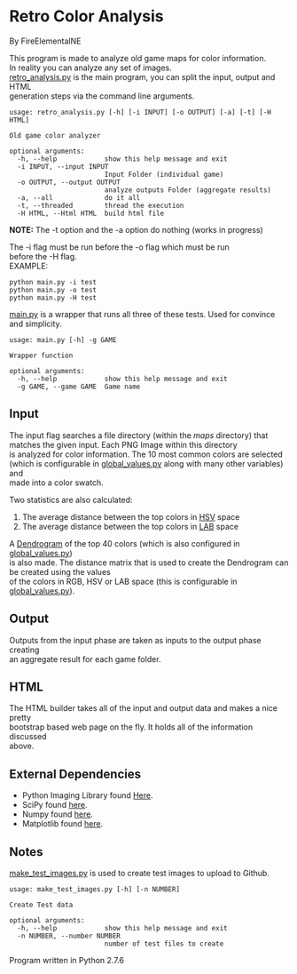 Retro Color Analysis
=====

By FireElementalNE

This program is made to analyze old game maps for color information.  
In reality you can analyze any set of images.   
[retro_analysis.py](https://github.com/FireElementalNE/RetroColorAnalysis/blob/master/retro_analysis.py) is the main program, you can split the input, output and HTML  
generation steps via the command line arguments.

```
usage: retro_analysis.py [-h] [-i INPUT] [-o OUTPUT] [-a] [-t] [-H HTML]

Old game color analyzer

optional arguments:
  -h, --help            show this help message and exit
  -i INPUT, --input INPUT
                        Input Folder (individual game)
  -o OUTPUT, --output OUTPUT
                        analyze outputs Folder (aggregate results)
  -a, --all             do it all
  -t, --threaded        thread the execution
  -H HTML, --Html HTML  build html file
```
**NOTE:** The -t option and the -a option do nothing (works in progress)

The -i flag must be run before the -o flag which must be run  
before the -H flag.  
EXAMPLE:  
```
python main.py -i test
python main.py -o test
python main.py -H test
```

[main.py](https://github.com/FireElementalNE/RetroColorAnalysis/blob/master/main.py) is a wrapper that runs all three of these tests. Used for convince and simplicity.  
```
usage: main.py [-h] -g GAME

Wrapper function

optional arguments:
  -h, --help            show this help message and exit
  -g GAME, --game GAME  Game name
```

Input
------
The input flag searches a file directory (within the *maps* directory) that  
matches the given input. Each PNG Image within this directory  
is analyzed for color information. The 10 most common colors are selected  
(which is configurable in [global_values.py](https://github.com/FireElementalNE/RetroColorAnalysis/blob/master/globals/global_values.py) along with many other variables) and  
made into a color swatch.

Two statistics are also calculated:    

1. The average distance between the top colors in [HSV](http://en.wikipedia.org/wiki/HSL_and_HSV) space  
2. The average distance between the top colors in [LAB](http://en.wikipedia.org/wiki/Lab_color_space) space

A [Dendrogram](http://en.wikipedia.org/wiki/Dendrogram) of the top 40 colors (which is also configured in [global_values.py](https://github.com/FireElementalNE/RetroColorAnalysis/blob/master/globals/global_values.py))  
is also made. The distance matrix that is used to create the Dendrogram can be created using the values  
of the colors in RGB, HSV or LAB space (this is configurable in [global_values.py](https://github.com/FireElementalNE/RetroColorAnalysis/blob/master/globals/global_values.py)).


Output
------
Outputs from the input phase are taken as inputs to the output phase creating  
an aggregate result for each game folder.  

HTML
-------
The HTML builder takes all of the input and output data and makes a nice pretty  
bootstrap based web page on the fly. It holds all of the information discussed  
above.



External Dependencies
-----

* Python Imaging Library found [Here](http://www.pythonware.com/products/pil/ "PIL").
* SciPy found [here](http://www.scipy.org/).
* Numpy found [here](http://www.numpy.org/).
* Matplotlib found [here](http://matplotlib.org/).

Notes
----
[make_test_images.py](https://github.com/FireElementalNE/RetroColorAnalysis/blob/master/make_test_images.py) is used to create test images to upload to Github.  
```
usage: make_test_images.py [-h] [-n NUMBER]

Create Test data

optional arguments:
  -h, --help            show this help message and exit
  -n NUMBER, --number NUMBER
                        number of test files to create
```

Program written in Python 2.7.6
